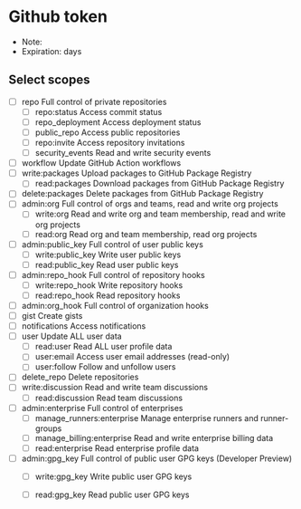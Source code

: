 # Github token

- Note:
- Expiration: days

## Select scopes

- [ ] repo Full control of private repositories
  - [ ] repo:status Access commit status
  - [ ] repo_deployment Access deployment status
  - [ ] public_repo Access public repositories
  - [ ] repo:invite Access repository invitations
  - [ ] security_events Read and write security events
- [ ] workflow Update GitHub Action workflows
- [ ] write:packages Upload packages to GitHub Package Registry
  - [ ] read:packages Download packages from GitHub Package Registry
- [ ] delete:packages Delete packages from GitHub Package Registry
- [ ] admin:org Full control of orgs and teams, read and write org projects
  - [ ] write:org Read and write org and team membership, read and write org projects
  - [ ] read:org Read org and team membership, read org projects
- [ ] admin:public_key Full control of user public keys
  - [ ] write:public_key Write user public keys
  - [ ] read:public_key Read user public keys
- [ ] admin:repo_hook Full control of repository hooks
  - [ ] write:repo_hook Write repository hooks
  - [ ] read:repo_hook Read repository hooks
- [ ] admin:org_hook Full control of organization hooks
- [ ] gist Create gists
- [ ] notifications Access notifications
- [ ] user Update ALL user data
  - [ ] read:user Read ALL user profile data
  - [ ] user:email Access user email addresses (read-only)
  - [ ] user:follow Follow and unfollow users
- [ ] delete_repo Delete repositories
- [ ] write:discussion Read and write team discussions
  - [ ] read:discussion Read team discussions
- [ ] admin:enterprise Full control of enterprises
  - [ ] manage_runners:enterprise Manage enterprise runners and runner-groups
  - [ ] manage_billing:enterprise Read and write enterprise billing data
  - [ ] read:enterprise Read enterprise profile data
- [ ] admin:gpg_key Full control of public user GPG keys (Developer Preview)
  - [ ] write:gpg_key Write public user GPG keys
  - [ ] read:gpg_key Read public user GPG keys
  